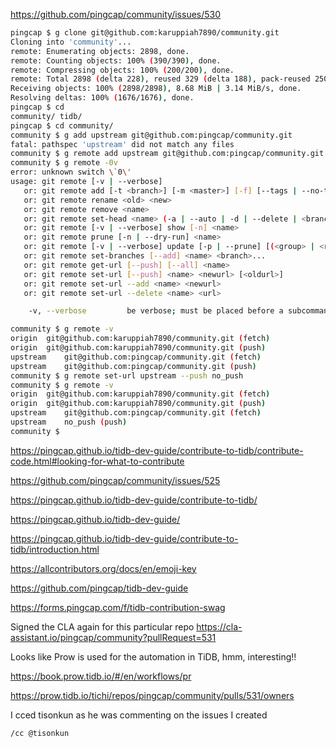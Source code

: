 https://github.com/pingcap/community/issues/530

```bash
pingcap $ g clone git@github.com:karuppiah7890/community.git
Cloning into 'community'...
remote: Enumerating objects: 2898, done.
remote: Counting objects: 100% (390/390), done.
remote: Compressing objects: 100% (200/200), done.
remote: Total 2898 (delta 228), reused 329 (delta 188), pack-reused 2508
Receiving objects: 100% (2898/2898), 8.68 MiB | 3.14 MiB/s, done.
Resolving deltas: 100% (1676/1676), done.
pingcap $ cd 
community/ tidb/      
pingcap $ cd community/
community $ g add upstream git@github.com:pingcap/community.git
fatal: pathspec 'upstream' did not match any files
community $ g remote add upstream git@github.com:pingcap/community.git
community $ g remote -0v
error: unknown switch \`0\'
usage: git remote [-v | --verbose]
   or: git remote add [-t <branch>] [-m <master>] [-f] [--tags | --no-tags] [--mirror=<fetch|push>] <name> <url>
   or: git remote rename <old> <new>
   or: git remote remove <name>
   or: git remote set-head <name> (-a | --auto | -d | --delete | <branch>)
   or: git remote [-v | --verbose] show [-n] <name>
   or: git remote prune [-n | --dry-run] <name>
   or: git remote [-v | --verbose] update [-p | --prune] [(<group> | <remote>)...]
   or: git remote set-branches [--add] <name> <branch>...
   or: git remote get-url [--push] [--all] <name>
   or: git remote set-url [--push] <name> <newurl> [<oldurl>]
   or: git remote set-url --add <name> <newurl>
   or: git remote set-url --delete <name> <url>

    -v, --verbose         be verbose; must be placed before a subcommand

community $ g remote -v
origin	git@github.com:karuppiah7890/community.git (fetch)
origin	git@github.com:karuppiah7890/community.git (push)
upstream	git@github.com:pingcap/community.git (fetch)
upstream	git@github.com:pingcap/community.git (push)
community $ g remote set-url upstream --push no_push
community $ g remote -v
origin	git@github.com:karuppiah7890/community.git (fetch)
origin	git@github.com:karuppiah7890/community.git (push)
upstream	git@github.com:pingcap/community.git (fetch)
upstream	no_push (push)
community $ 
```

https://pingcap.github.io/tidb-dev-guide/contribute-to-tidb/contribute-code.html#looking-for-what-to-contribute

https://github.com/pingcap/community/issues/525

https://pingcap.github.io/tidb-dev-guide/contribute-to-tidb/

https://pingcap.github.io/tidb-dev-guide/

https://pingcap.github.io/tidb-dev-guide/contribute-to-tidb/introduction.html

https://allcontributors.org/docs/en/emoji-key

https://github.com/pingcap/tidb-dev-guide

https://forms.pingcap.com/f/tidb-contribution-swag

Signed the CLA again for this particular repo https://cla-assistant.io/pingcap/community?pullRequest=531

Looks like Prow is used for the automation in TiDB, hmm, interesting!!

https://book.prow.tidb.io/#/en/workflows/pr

https://prow.tidb.io/tichi/repos/pingcap/community/pulls/531/owners

I cced tisonkun as he was commenting on the issues I created

`/cc @tisonkun`



